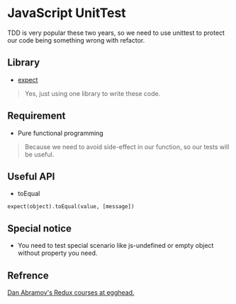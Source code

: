 # JavaScript UnitTest

TDD is very popular these two years, so we need to use unittest to protect our code being something wrong with refactor.

## Library

* [expect](https://github.com/mjackson/expect)

> Yes, just using one library to write these code.

## Requirement

* Pure functional programming

> Because we need to avoid side-effect in our function, so our tests will be useful.

## Useful API

* toEqual

```
expect(object).toEqual(value, [message])
```

## Special notice

* You need to test special scenario like js-undefined or empty object without property you need.

## Refrence

[Dan Abramov's Redux courses at egghead.](egghead.io)
